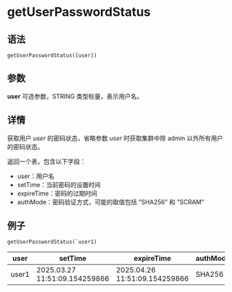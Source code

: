 # getUserPasswordStatus

## 语法

`getUserPasswordStatus([user])`

## 参数

**user** 可选参数，STRING 类型标量，表示用户名。

## 详情

获取用户 *user* 的密码状态，省略参数 *user* 时获取集群中除 admin 以外所有用户的密码状态。

返回一个表，包含以下字段：

* user：用户名
* setTime：当前密码的设置时间
* expireTime：密码的过期时间
* authMode：密码验证方式，可能的取值包括 ”SHA256” 和 ”SCRAM”

## 例子

```
getUserPasswordStatus(`user1)
```

| user | setTime | expireTime | authMode |
| --- | --- | --- | --- |
| user1 | 2025.03.27 11:51:09.154259866 | 2025.04.26 11:51:09.154259866 | SHA256 |

